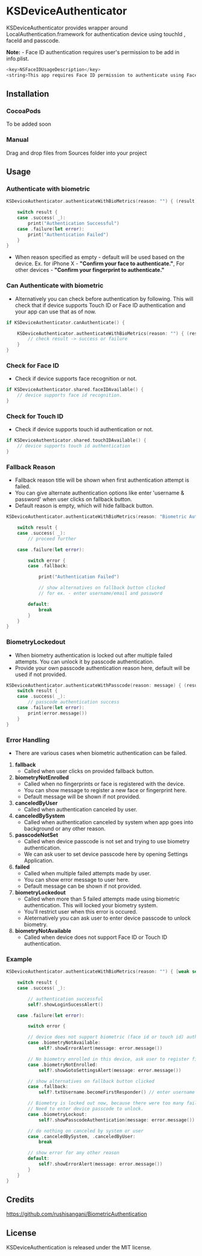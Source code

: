 # KSDeviceAuthenticator

KSDeviceAuthenticator provides wrapper around LocalAuthentication.framework for authentication device using touchId , faceId and passcode.


**Note:** - Face ID authentication requires user's permission to be add in info.plist.
```swift
<key>NSFaceIDUsageDescription</key>
<string>This app requires Face ID permission to authenticate using Face recognition.</string>
```
## Installation

### CocoaPods

To be added soon

### Manual

Drag and drop files from Sources folder into your project

## Usage

### Authenticate with biometric

```swift
KSDeviceAuthenticator.authenticateWithBioMetrics(reason: "") { (result) in

    switch result {
    case .success( _):
        print("Authentication Successful")
    case .failure(let error):
        print("Authentication Failed")
    }
}
```
- When reason specified as empty - default will be used based on the device. Ex. for iPhone X - **"Confirm your face to authenticate."**,  For other devices - **"Confirm your fingerprint to authenticate."**

### Can Authenticate with biometric

- Alternatively you can check before authentication by following. This will check that if device supports Touch ID or Face ID authentication and your app can use that as of now.

```swift
if KSDeviceAuthenticator.canAuthenticate() {

    KSDeviceAuthenticator.authenticateWithBioMetrics(reason: "") { (result) in
        // check result -> success or failure
    }
}
```
### Check for Face ID
- Check if device supports face recognition or not.
```swift
if KSDeviceAuthenticator.shared.faceIDAvailable() {
    // device supports face id recognition.
}
```
### Check for Touch ID
- Check if device supports touch id authentication or not.
```swift
if KSDeviceAuthenticator.shared.touchIDAvailable() {
    // device supports touch id authentication
}
```

### Fallback Reason
- Fallback reason title will be shown when first authentication attempt is failed.
- You can give alternate authentication options like enter 'username & password' when user clicks on fallback button.
- Default reason is empty, which will hide fallback button.

```swift
KSDeviceAuthenticator.authenticateWithBioMetrics(reason: "Biometric Authentication", fallbackTitle: "Enter Credentials") { (result) in

    switch result {
    case .success( _):
        // proceed further

    case .failure(let error):

        switch error {
        case .fallback:

            print("Authentication Failed")

            // show alternatives on fallback button clicked
            // for ex. - enter username/email and password

        default:
            break
        }
    }
}
```

### BiometryLockedout
- When biometry authentication is locked out after multiple failed attempts. You can unlock it by passcode authentication.
- Provide your own passcode authentication reason here, default will be used if not provided.

```swift
KSDeviceAuthenticator.authenticateWithPasscode(reason: message) { (result) in
    switch result {
    case .success( _):
        // passcode authentication success
    case .failure(let error):
        print(error.message())
    }
}
```

### Error Handling
- There are various cases when biometric authentication can be failed.

1. **fallback**
    - Called when user clicks on provided fallback button.
2. **biometryNotEnrolled**
    - Called when no fingerprints or face is registered with the device.
    - You can show message to register a new face or fingerprint here.
    - Default message will be shown if not provided.
3. **canceledByUser**
    - Called when authentication canceled by user.
4. **canceledBySystem**
    - Called when authentication canceled by system when app goes into background or any other reason.
5. **passcodeNotSet**
    - Called when device passcode is not set and trying to use biometry authentication.
    - We can ask user to set device passcode here by opening Settings Application.
6. **failed**
    - Called when multiple failed attempts made by user.
    - You can show error message to user here.
    - Default message can be shown if not provided.
7. **biometryLockedout**
    - Called when more than 5 failed attempts made using biometric authentication. This will locked your biometry system.
    - You'll restrict user when this error is occured.
    - Aleternatively you can ask user to enter device passcode to unlock biometry.
8. **biometryNotAvailable**
    - Called when device does not support Face ID or Touch ID authentication.

### Example

```swift
KSDeviceAuthenticator.authenticateWithBioMetrics(reason: "") { [weak self] (result) in

    switch result {
    case .success( _):

        // authentication successful
        self?.showLoginSucessAlert()

    case .failure(let error):

        switch error {

        // device does not support biometric (face id or touch id) authentication
        case .biometryNotAvailable:
            self?.showErrorAlert(message: error.message())

        // No biometry enrolled in this device, ask user to register fingerprint or face
        case .biometryNotEnrolled:
            self?.showGotoSettingsAlert(message: error.message())

        // show alternatives on fallback button clicked
        case .fallback:
            self?.txtUsername.becomeFirstResponder() // enter username password manually

        // Biometry is locked out now, because there were too many failed attempts.
        // Need to enter device passcode to unlock.
        case .biometryLockout:
            self?.showPasscodeAuthentication(message: error.message())

        // do nothing on canceled by system or user
        case .canceledBySystem, .canceledByUser:
            break

        // show error for any other reason
        default:
            self?.showErrorAlert(message: error.message())
        }
    }
}
```
## Credits
https://github.com/rushisangani/BiometricAuthentication

## License

KSDeviceAuthentication is released under the MIT license.
